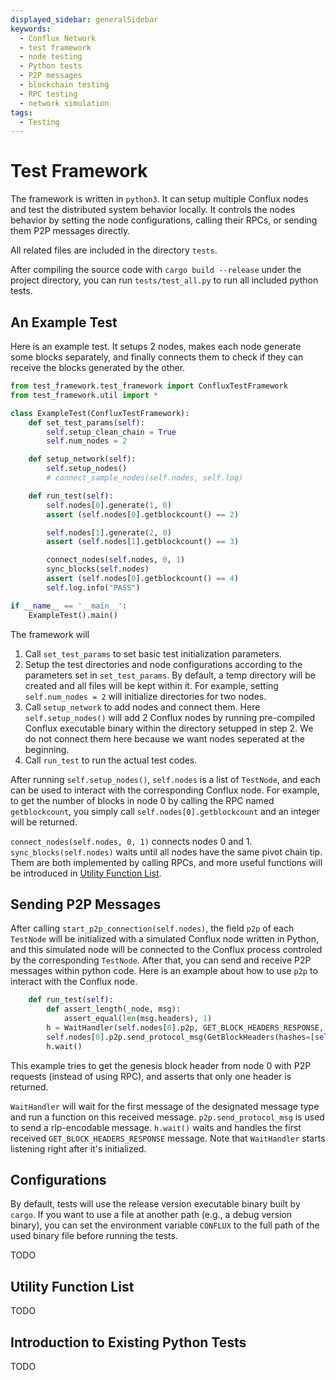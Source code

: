 ```yaml
---
displayed_sidebar: generalSidebar
keywords:
  - Conflux Network
  - test framework
  - node testing
  - Python tests
  - P2P messages
  - blockchain testing
  - RPC testing
  - network simulation
tags:
  - Testing
---
```


# Test Framework

The framework is written in `python3`. It can setup multiple Conflux nodes and test the distributed system behavior locally. It controls the nodes behavior by setting the node configurations, calling their RPCs, or sending them P2P messages directly.

All related files are included in the directory  `tests`.

After compiling the source code with `cargo build --release` under the project directory, you can run `tests/test_all.py` to run all included python tests.

## An Example Test

Here is an example test. It setups 2 nodes, makes each node generate some blocks separately, and finally connects them to check if they can receive the blocks generated by the other.

```python
from test_framework.test_framework import ConfluxTestFramework
from test_framework.util import *

class ExampleTest(ConfluxTestFramework):
    def set_test_params(self):
        self.setup_clean_chain = True
        self.num_nodes = 2

    def setup_network(self):
        self.setup_nodes()
        # connect_sample_nodes(self.nodes, self.log)

    def run_test(self):
        self.nodes[0].generate(1, 0)
        assert (self.nodes[0].getblockcount() == 2)

        self.nodes[1].generate(2, 0)
        assert (self.nodes[1].getblockcount() == 3)

        connect_nodes(self.nodes, 0, 1)
        sync_blocks(self.nodes)
        assert (self.nodes[0].getblockcount() == 4)
        self.log.info("PASS")

if __name__ == '__main__':
    ExampleTest().main()
```

The framework will

1. Call `set_test_params` to set basic test initialization parameters.
2. Setup the test directories and node configurations according to the parameters set in `set_test_params`. By default, a temp directory will be created and all files will be kept within it. For example, setting `self.num_nodes = 2` will initialize directories for two nodes.
3. Call `setup_network` to add nodes and connect them. Here `self.setup_nodes()` will add 2 Conflux nodes by running pre-compiled Conflux executable binary within the directory setupped in step 2. We do not connect them here because we want nodes seperated at the beginning.
4. Call `run_test` to run the actual test codes.

After running `self.setup_nodes()`, `self.nodes` is a list of `TestNode`, and each can be used to interact with the corresponding Conflux node. For example, to get the number of blocks in node 0 by calling the RPC named `getblockcount`, you simply call `self.nodes[0].getblockcount` and an integer will be returned.

`connect_nodes(self.nodes, 0, 1)` connects nodes 0 and 1. `sync_blocks(self.nodes)` waits until all nodes have the same pivot chain tip. Them are both implemented by calling RPCs, and more useful functions will be introduced in [Utility Function List](#utility-function-list).

## Sending P2P Messages

After calling `start_p2p_connection(self.nodes)`, the field `p2p` of each `TestNode` will be initialized with a simulated Conflux node written in Python, and this simulated node will be connected to the Conflux process controled by the corresponding `TestNode`. After that, you can send and receive P2P messages within python code. Here is an example about how to use `p2p` to interact with the Conflux node.

```python
    def run_test(self):
        def assert_length(_node, msg):
            assert_equal(len(msg.headers), 1)
        h = WaitHandler(self.nodes[0].p2p, GET_BLOCK_HEADERS_RESPONSE, assert_length)
        self.nodes[0].p2p.send_protocol_msg(GetBlockHeaders(hashes=[self.nodes[0].p2p.genesis.hash]))
        h.wait()
```

This example tries to get the genesis block header from node 0 with P2P requests (instead of using RPC), and asserts that only one header is returned.

`WaitHandler` will wait for the first message of the designated message type and run a function on this received message. `p2p.send_protocol_msg` is used to send a rlp-encodable message. `h.wait()` waits and handles the first received `GET_BLOCK_HEADERS_RESPONSE` message. Note that `WaitHandler` starts listening right after it's initialized.

## Configurations

By default, tests will use the release version executable binary built by `cargo`. If you want to use a file at another path (e.g., a debug version binary), you can set the environment variable `CONFLUX` to the full path of the used binary file before running the tests.

TODO

## Utility Function List

TODO

## Introduction to Existing Python Tests

TODO

